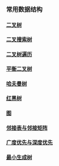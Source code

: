 ### 常用数据结构

#### [二叉树](./二叉树/README.md)

#### [二叉搜索树](./二叉搜索树/README.md)

#### [二叉树遍历](./二叉树遍历/README.md)

#### [平衡二叉树](./平衡二叉树/README.md)

#### [哈夫曼树](./哈夫曼树/README.md)

#### [红黑树](./红黑树/README.md)

#### [图](./图/README.md)

#### [邻接表与邻接矩阵](./邻接表与邻接矩阵/README.md)

#### [广度优先与深度优先](./广度优先与深度优先/README.md)

#### [最小生成树](./最小生成树/README.md)